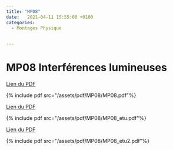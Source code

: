 ```yaml
---
title: "MP08"
date:   2021-04-11 15:55:00 +0100
categories:
  - Montages Physique

  
---
```


# MP08 Interférences lumineuses

[Lien du PDF](/assets/pdf/MP08/MP08.pdf)

{% include pdf src="/assets/pdf/MP08/MP08.pdf"%}

[Lien du PDF](/assets/pdf/MP08/MP08_etu.pdf)

{% include pdf src="/assets/pdf/MP08/MP08_etu.pdf"%}

[Lien du PDF](/assets/pdf/MP08/MP08_etu2.pdf)

{% include pdf src="/assets/pdf/MP08/MP08_etu2.pdf"%}
